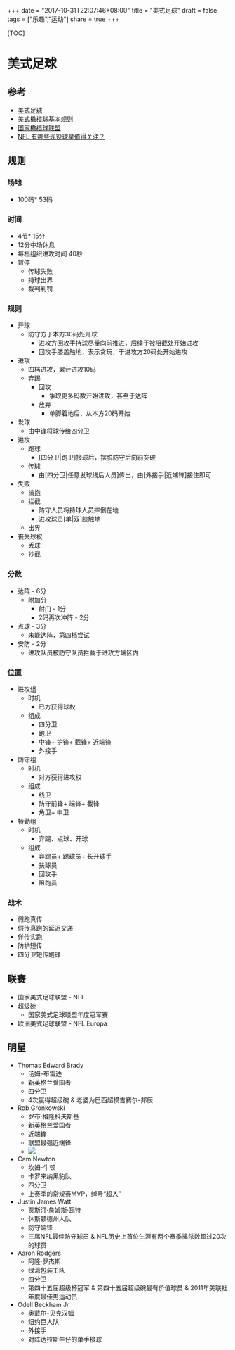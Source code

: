 +++
date = "2017-10-31T22:07:46+08:00"
title = "美式足球"
draft = false
tags = ["乐趣","运动"]
share = true
+++

[TOC]

# 美式足球

## 参考
- [美式足球](https://zh.wikipedia.org/wiki/%E7%BE%8E%E5%BC%8F%E8%B6%B3%E7%90%83)
- [美式橄榄球基本规则](http://sports.sina.com.cn/o/2008-08-14/21043874861.shtml)
- [国家橄榄球联盟](https://zh.wikipedia.org/wiki/%E5%9C%8B%E5%AE%B6%E7%BE%8E%E5%BC%8F%E6%A9%84%E6%AC%96%E7%90%83%E8%81%AF%E7%9B%9F)
- [NFL 有哪些现役球星值得关注？](https://www.zhihu.com/question/19969888)

## 规则
### 场地
- 100码* 53码

### 时间
- 4节* 15分
- 12分中场休息
- 每档组织进攻时间 40秒
- 暂停
    - 传球失败
    - 持球出界
    - 裁判判罚

### 规则
- 开球
    - 防守方于本方30码处开球
        - 进攻方回攻手持球尽量向前推进，后续于被阻截处开始进攻
        - 回攻手膝盖触地，表示贪玩，于进攻方20码处开始进攻
- 进攻
    - 四档进攻，累计进攻10码
    - 弃踢
        - 回攻
            - 争取更多码数开始进攻，甚至于达阵
        - 放弃
            - 单脚着地后，从本方20码开始
- 发球
    - 由中锋将球传给四分卫
- 进攻
    - 跑球
        - [四分卫|跑卫]接球后，摆脱防守后向前突破
    - 传球
        - 由[四分卫|任意发球线后人员]传出，由[外接手|近端锋]接住即可
- 失败
    - 擒抱
    - 拦截
        - 防守人员将持球人员摔倒在地
        - 进攻球员[单|双]膝触地
    - 出界
- 丧失球权
    - 丢球
    - 抄截


### 分数
- 达阵 - 6分
    - 附加分
        - 射门 - 1分
        - 2码再次冲阵 - 2分
- 点球 - 3分
    - 未能达阵，第四档尝试
- 安防 - 2分
    - 进攻队员被防守队员拦截于进攻方端区内

### 位置
- 进攻组
    - 时机
        - 已方获得球权
    - 组成
        - 四分卫
        - 跑卫
        - 中锋+ 护锋+ 截锋+ 近端锋
        - 外接手
- 防守组
    - 时机
        - 对方获得进攻权
    - 组成
        - 线卫
        - 防守前锋+ 端锋+ 截锋
        - 角卫+ 中卫
- 特勤组
    - 时机
        - 弃踢、点球、开球
    - 组成
        - 弃踢员+ 踢球员+ 长开球手
        - 扶球员
        - 回攻手
        - 阻跑员

### 战术
- 假跑真传
- 假传真跑的延迟交递
- 佯传实跑
- 防护短传
- 四分卫短传跑锋

## 联赛
- 国家美式足球联盟 - NFL
- 超级碗
    - 国家美式足球联盟年度冠军赛
- 欧洲美式足球联盟 - NFL Europa

## 明星
- Thomas Edward Brady
    - 汤姆-布雷迪
    - 新英格兰爱国者
    - 四分卫
    - 4次赢得超级碗 & 老婆为巴西超模吉赛尔-邦辰
- Rob Gronkowski
    - 罗布·格隆科夫斯基
    - 新英格兰爱国者
    - 近端锋
    - 联盟最强近端锋
    - ![](https://pic3.zhimg.com/50/cc6185374756a9542093725f3655d076_hd.jpeg)
- Cam Newton
    - 坎姆-牛顿
    - 卡罗来纳黑豹队
    - 四分卫
    - 上赛季的常规赛MVP，绰号“超人”
- Justin James Watt
    - 贾斯汀·詹姆斯·瓦特
    - 休斯顿德州人队
    - 防守端锋
    - 三届NFL最佳防守球员 & NFL历史上首位生涯有两个赛季擒杀数超过20次的球员
- Aaron Rodgers
    - 阿隆·罗杰斯
    - 绿湾包装工队
    - 四分卫
    - 第四十五届超级杯冠军 & 第四十五届超级碗最有价值球员 & 2011年美联社年度最佳男运动员
- Odell Beckham Jr
    - 奥戴尔-贝克汉姆
    - 纽约巨人队
    - 外接手
    - 对阵达拉斯牛仔的单手接球
